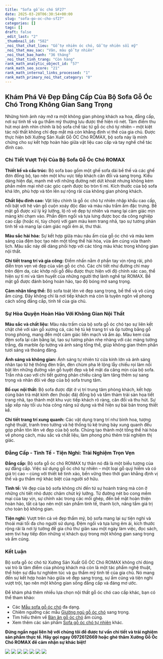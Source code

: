```yaml
---
title: "Sofa gỗ óc chó SF27"
date: 2025-03-28T06:30:54+00:00
slug: "sofa-go-oc-cho-sf27"
categories: []
tags: []
draft: false
_edit_last: "2"
_thumbnail_id: "582"
_noi_that_chat_lieu: "Gỗ tự nhiên óc chó, Gỗ tự nhiên sồi mỹ"
_noi_that_mau_sac: "Vân, màu gỗ tự nhiên"
_noi_that_bao_hanh: "36 tháng"
_noi_that_tinh_trang: "Còn hàng"
rank_math_analytic_object_id: "57"
rank_math_seo_score: "21"
rank_math_internal_links_processed: "1"
rank_math_primary_noi_that_category: "0"
---
```

## Khám Phá Vẻ Đẹp Đẳng Cấp Của Bộ Sofa Gỗ Óc Chó Trong Không Gian Sang Trọng

Những hình ảnh này mở ra một không gian phòng khách xa hoa, đẳng cấp, nơi sự tinh tế và gu thẩm mỹ thượng lưu được thể hiện rõ nét. Tâm điểm thu hút mọi ánh nhìn chính là bộ sofa chế tác từ gỗ óc chó tự nhiên – một kiệt tác nội thất không chỉ đẹp mắt mà còn khẳng định vị thế của gia chủ. Được thực hiện bởi Xưởng Sản Xuất Gỗ ÓC Chó ROMAX, bộ sofa này là minh chứng cho sự kết hợp hoàn hảo giữa vật liệu cao cấp và tay nghề chế tác đỉnh cao.

### Chi Tiết Vượt Trội Của Bộ Sofa Gỗ Óc Chó ROMAX

**Thiết kế và cấu trúc:** Bộ sofa bao gồm một ghế sofa dài bề thế và các ghế đơn đồng bộ, tạo nên một khu vực tiếp khách cân đối và sang trọng. Kiểu dáng hiện đại, mạnh mẽ với những đường nét dứt khoát nhưng không kém phần mềm mại nhờ các góc cạnh được bo tròn tỉ mỉ. Kích thước của bộ sofa khá lớn, phù hợp và tôn lên sự rộng rãi của không gian phòng khách.

**Chất liệu đỉnh cao:** Vật liệu chính là gỗ óc chó tự nhiên nhập khẩu cao cấp, nổi bật với hệ vân gỗ cuộn xoáy độc đáo và màu nâu trầm ấm đặc trưng. Bề mặt gỗ được xử lý kỹ lưỡng, lộ rõ vẻ đẹp tự nhiên và mang lại cảm giác mịn màng khi chạm vào. Phần đệm ngồi và tựa lưng được bọc da công nghiệp cao cấp (hoặc nỉ, tùy chọn) với gam màu kem trang nhã, tạo sự tương phản tinh tế và mang lại cảm giác ngồi êm ái, thư thái.

**Màu sắc hài hòa:** Sự kết hợp giữa màu nâu ấm của gỗ óc chó và màu kem sáng của đệm bọc tạo nên một tổng thể hài hòa, vừa ấm cúng vừa thanh lịch. Màu sắc này dễ dàng phối hợp với các tông màu khác trong không gian nội thất.

**Chi tiết trang trí và gia công:** Điểm nhấn nằm ở phần tay vịn rộng rãi, phô diễn trọn vẹn vẻ đẹp của vân gỗ óc chó. Các chi tiết như đường chỉ may trên đệm da, các khớp nối gỗ đều được thực hiện với độ chính xác cao, thể hiện sự tỉ mỉ và tâm huyết của những người thợ lành nghề tại ROMAX. Bề mặt gỗ được đánh bóng hoàn hảo, tạo độ bóng mờ sang trọng.

**Cảm nhận tổng thể:** Bộ sofa toát lên vẻ đẹp sang trọng, bề thế và vô cùng ấm cúng. Đây không chỉ là nơi tiếp khách mà còn là tuyên ngôn về phong cách sống đẳng cấp, tinh tế của gia chủ.

### Sự Hòa Quyện Hoàn Hảo Với Không Gian Nội Thất

**Màu sắc và chất liệu:** Màu nâu trầm của bộ sofa gỗ óc chó tạo sự liên kết chặt chẽ với sàn gỗ xương cá, các hệ tủ kệ trang trí và ốp tường bằng gỗ trong phòng, mang đến một cảm giác liền mạch và ấm áp. Màu kem của đệm sofa lại cân bằng lại, tạo sự tương phản nhẹ nhàng với các mảng tường trắng, đá marble ốp tường và ánh sáng tổng thể, giúp không gian thêm phần tươi sáng và thoáng đãng.

**Ánh sáng và không gian:** Ánh sáng tự nhiên từ cửa kính lớn và ánh sáng nhân tạo từ hệ thống đèn trần, đèn chùm pha lê lộng lẫy chiếu rọi làm nổi bật lên những đường vân gỗ tuyệt đẹp và bề mặt da căng mịn của bộ sofa. Trần nhà cao với chi tiết gương phản chiếu càng làm tăng thêm sự sang trọng và nhân đôi vẻ đẹp của bộ sofa trung tâm.

**Bố cục nội thất:** Bộ sofa được đặt ở vị trí trung tâm phòng khách, kết hợp cùng bàn trà mặt kính đen (hoặc đá) đồng bộ và tấm thảm trải sàn họa tiết trang nhã, tạo thành một khu vực tiếp khách rõ ràng, cân đối và thu hút. Sự sắp xếp này tối ưu hóa công năng sử dụng và thể hiện sự bài bản trong thiết kế.

**Chi tiết trang trí xung quanh:** Các vật dụng trang trí như bình hoa, tượng nghệ thuật, tranh treo tường và hệ thống tủ kệ trưng bày xung quanh đều góp phần tôn lên vẻ đẹp của bộ sofa. Chúng tạo thành một tổng thể hài hòa về phong cách, màu sắc và chất liệu, làm phong phú thêm trải nghiệm thị giác.

### Đẳng Cấp - Tinh Tế - Tiện Nghi: Trải Nghiệm Trọn Vẹn

**Đẳng cấp:** Bộ sofa gỗ óc chó ROMAX tự thân nó đã là một biểu tượng của sự đẳng cấp. Việc sử dụng gỗ óc chó tự nhiên – một loại gỗ quý hiếm và có giá trị cao – cùng với thiết kế tinh xảo, bền vững theo thời gian khẳng định vị thế và gu thẩm mỹ khác biệt của người sở hữu.

**Tinh tế:** Vẻ đẹp của bộ sofa không chỉ đến từ sự hoành tráng mà còn ở những chi tiết nhỏ được chăm chút kỹ lưỡng. Từ đường nét bo cong mềm mại của tay vịn, sự chính xác trong các mối ghép, đến bề mặt hoàn thiện hoàn hảo, tất cả tạo nên một sản phẩm tinh tế, thanh lịch, nâng tầm giá trị cho toàn bộ không gian.

**Tiện nghi:** Vượt trên cả vẻ đẹp thẩm mỹ, bộ sofa mang lại sự tiện nghi và thoải mái tối đa cho người sử dụng. Đệm ngồi và tựa lưng êm ái, kích thước rộng rãi là nơi lý tưởng để gia chủ thư giãn sau một ngày làm việc, đọc sách, xem tivi hay tiếp đón những vị khách quý trong một không gian sang trọng và ấm cúng.

### Kết Luận

Bộ sofa gỗ óc chó từ Xưởng Sản Xuất Gỗ ÓC Chó ROMAX không chỉ đóng vai trò là tâm điểm của phòng khách mà còn là một tác phẩm nghệ thuật, thể hiện sự đầu tư nghiêm túc và gu thẩm mỹ tinh tế của gia chủ. Nó mang đến sự kết hợp hoàn hảo giữa vẻ đẹp sang trọng, sự ấm cúng và tiện nghi vượt trội, tạo nên một không gian sống đẳng cấp và đáng mơ ước.

Để khám phá thêm nhiều lựa chọn nội thất gỗ óc chó cao cấp khác, bạn có thể tham khảo:

* Các [Mẫu sofa gỗ óc chó](https://romax.vn/danh-muc/phong-khach/sofa-go-oc-cho/) đa dạng.
* Chiêm ngưỡng các mẫu [Giường ngủ gỗ óc chó](https://romax.vn/danh-muc/phong-ngu/giuong-go-oc-cho/) sang trọng.
* Tìm hiểu thêm về [Bàn ăn gỗ óc chó](https://romax.vn/danh-muc/phong-bep/ban-an-go-oc-cho/) ấm cúng.
* Xem thêm các sản phẩm [Sofa gỗ óc chó tự nhiên](https://romax.vn/danh-muc/phong-khach/sofa-go-oc-cho/) khác.

**Đừng ngần ngại liên hệ với chúng tôi để được tư vấn chi tiết và trải nghiệm sản phẩm thực tế. Hãy gọi ngay 0972612669 hoặc ghé thăm Xưởng Gỗ Óc Chó ROMAX để cảm nhận sự khác biệt!**

![](https://romax.vn/wp-content/uploads/2025/03/sofa-go-oc-cho-sf27-1-1280x1024.webp)
![](https://romax.vn/wp-content/uploads/2025/03/sofa-go-oc-cho-sf27-2-1280x1024.webp) ![](https://romax.vn/wp-content/uploads/2025/03/sofa-go-oc-cho-sf27-3-1280x1024.webp)
![](https://romax.vn/wp-content/uploads/2025/03/sofa-go-oc-cho-sf27-4-1280x1024.webp)
![](https://romax.vn/wp-content/uploads/2025/03/sofa-go-oc-cho-sf27-5-1280x1024.webp)
![](https://romax.vn/wp-content/uploads/2025/03/sofa-go-oc-cho-sf27-6-1280x1024.webp)
![](https://romax.vn/wp-content/uploads/2025/03/sofa-go-oc-cho-sf27-7-1280x1024.webp)